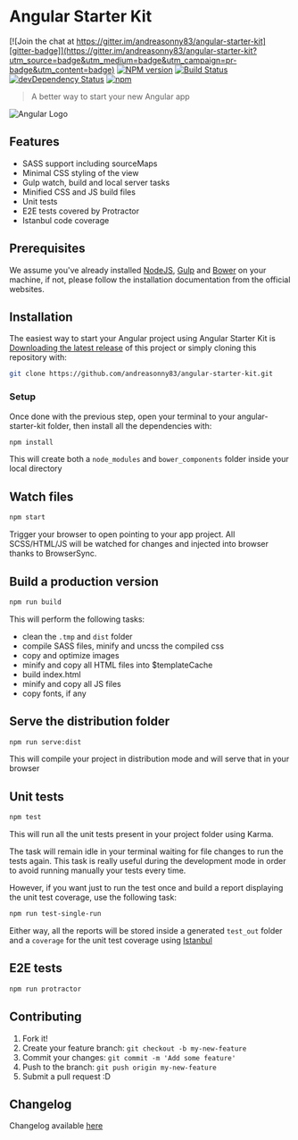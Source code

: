 # Angular Starter Kit

[![Join the chat at https://gitter.im/andreasonny83/angular-starter-kit][gitter-badge]](https://gitter.im/andreasonny83/angular-starter-kit?utm_source=badge&utm_medium=badge&utm_campaign=pr-badge&utm_content=badge)
[![NPM version][npm-badge]](https://www.npmjs.com/package/angular-starter-kit)
[![Build Status][travis-badge]](https://travis-ci.org/andreasonny83/angular-starter-kit)
[![devDependency Status][dependencies-badge]](https://david-dm.org/andreasonny83/angular-starter-kit#info=devDependencies)
[![npm][license-badge]](https://andreasonny.mit-license.org/@2016/)

> A better way to start your new Angular app

![Angular Logo][angular_logo]

## Features

*   SASS support including sourceMaps
*   Minimal CSS styling of the view
*   Gulp watch, build and local server tasks
*   Minified CSS and JS build files
*   Unit tests
*   E2E tests covered by Protractor
*   Istanbul code coverage

## Prerequisites

We assume you've already installed [NodeJS][nodejs], [Gulp][gulp] and
[Bower][bower] on your machine, if not,
please follow the installation documentation from the official websites.

## Installation

The easiest way to start your Angular project using Angular Starter Kit is
[Downloading the latest release][latest_release] of this project or simply
cloning this repository with:

```sh
git clone https://github.com/andreasonny83/angular-starter-kit.git
```

### Setup

Once done with the previous step, open your terminal to your angular-starter-kit
folder, then install all the dependencies with:

```sh
npm install
```

This will create both a `node_modules` and `bower_components` folder inside
your local directory

## Watch files

```sh
npm start
```

Trigger your browser to open pointing to your app project.
All SCSS/HTML/JS will be watched for changes and injected into browser thanks
to BrowserSync.

## Build a production version

```sh
npm run build
```

This will perform the following tasks:

*   clean the `.tmp` and `dist` folder
*   compile SASS files, minify and uncss the compiled css
*   copy and optimize images
*   minify and copy all HTML files into $templateCache
*   build index.html
*   minify and copy all JS files
*   copy fonts, if any

## Serve the distribution folder

```bash
npm run serve:dist
```

This will compile your project in distribution mode and will serve that in
your browser

## Unit tests

```bash
npm test
```

This will run all the unit tests present in your project folder using Karma.

The task will remain idle in your terminal waiting for file changes to
run the tests again. This task is really useful during the development mode
in order to avoid running manually your tests every time.

However, if you want just to run the test once and build a report displaying the
unit test coverage, use the following task:

```bash
npm run test-single-run
```

Either way, all the reports will be stored inside a generated `test_out` folder
and a `coverage` for the unit test coverage using [Istanbul][istanbul-url]

## E2E tests

```bash
npm run protractor
```

## Contributing

1.  Fork it!
2.  Create your feature branch: `git checkout -b my-new-feature`
3.  Commit your changes: `git commit -m 'Add some feature'`
4.  Push to the branch: `git push origin my-new-feature`
5.  Submit a pull request :D

## Changelog

Changelog available [here][changelog]

[angular_logo]: https://angularjs.org/img/AngularJS-large.png
[gitter-badge]: https://badges.gitter.im/andreasonny83/angular-starter-kit.svg
[npm-badge]: https://badge.fury.io/js/generator-mdl.svg
[travis-badge]: https://travis-ci.org/andreasonny83/angular-starter-kit.svg?branch=master
[dependencies-badge]: https://david-dm.org/andreasonny83/angular-starter-kit/dev-status.svg
[license-badge]: https://img.shields.io/badge/license-MIT-blue.svg
[latest_release]: https://github.com/andreasonny83/angular-starter-kit/releases/latest
[nodejs]: https://nodejs.org/
[gulp]: https://github.com/gulpjs/gulp/blob/master/docs/getting-started.md
[bower]: https://bower.io/#install-bower
[istanbul-url]: https://github.com/gotwarlost/istanbul
[changelog]: https://github.com/andreasonny83/angular-starter-kit/blob/master/CHANGELOG.md
